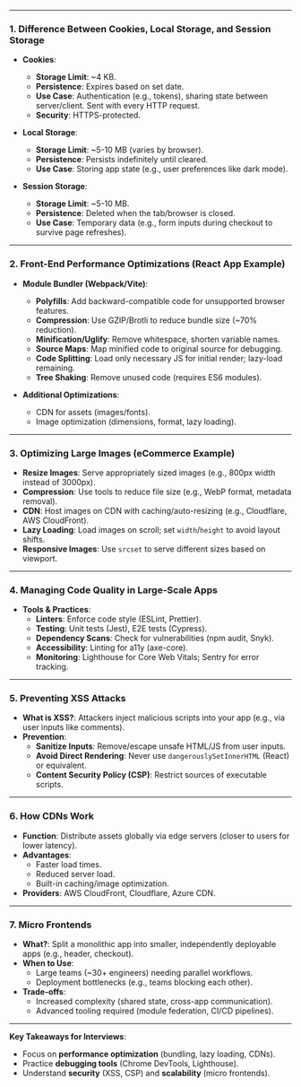 

---

### **1. Difference Between Cookies, Local Storage, and Session Storage**  
- **Cookies**:  
  - **Storage Limit**: ~4 KB.  
  - **Persistence**: Expires based on set date.  
  - **Use Case**: Authentication (e.g., tokens), sharing state between server/client. Sent with every HTTP request.  
  - **Security**: HTTPS-protected.  

- **Local Storage**:  
  - **Storage Limit**: ~5-10 MB (varies by browser).  
  - **Persistence**: Persists indefinitely until cleared.  
  - **Use Case**: Storing app state (e.g., user preferences like dark mode).  

- **Session Storage**:  
  - **Storage Limit**: ~5-10 MB.  
  - **Persistence**: Deleted when the tab/browser is closed.  
  - **Use Case**: Temporary data (e.g., form inputs during checkout to survive page refreshes).  

---

### **2. Front-End Performance Optimizations (React App Example)**  
- **Module Bundler (Webpack/Vite)**:  
  - **Polyfills**: Add backward-compatible code for unsupported browser features.  
  - **Compression**: Use GZIP/Brotli to reduce bundle size (~70% reduction).  
  - **Minification/Uglify**: Remove whitespace, shorten variable names.  
  - **Source Maps**: Map minified code to original source for debugging.  
  - **Code Splitting**: Load only necessary JS for initial render; lazy-load remaining.  
  - **Tree Shaking**: Remove unused code (requires ES6 modules).  

- **Additional Optimizations**:  
  - CDN for assets (images/fonts).  
  - Image optimization (dimensions, format, lazy loading).  

---

### **3. Optimizing Large Images (eCommerce Example)**  
- **Resize Images**: Serve appropriately sized images (e.g., 800px width instead of 3000px).  
- **Compression**: Use tools to reduce file size (e.g., WebP format, metadata removal).  
- **CDN**: Host images on CDN with caching/auto-resizing (e.g., Cloudflare, AWS CloudFront).  
- **Lazy Loading**: Load images on scroll; set `width`/`height` to avoid layout shifts.  
- **Responsive Images**: Use `srcset` to serve different sizes based on viewport.  

---

### **4. Managing Code Quality in Large-Scale Apps**  
- **Tools & Practices**:  
  - **Linters**: Enforce code style (ESLint, Prettier).  
  - **Testing**: Unit tests (Jest), E2E tests (Cypress).  
  - **Dependency Scans**: Check for vulnerabilities (npm audit, Snyk).  
  - **Accessibility**: Linting for a11y (axe-core).  
  - **Monitoring**: Lighthouse for Core Web Vitals; Sentry for error tracking.  

---

### **5. Preventing XSS Attacks**  
- **What is XSS?**: Attackers inject malicious scripts into your app (e.g., via user inputs like comments).  
- **Prevention**:  
  - **Sanitize Inputs**: Remove/escape unsafe HTML/JS from user inputs.  
  - **Avoid Direct Rendering**: Never use `dangerouslySetInnerHTML` (React) or equivalent.  
  - **Content Security Policy (CSP)**: Restrict sources of executable scripts.  

---

### **6. How CDNs Work**  
- **Function**: Distribute assets globally via edge servers (closer to users for lower latency).  
- **Advantages**:  
  - Faster load times.  
  - Reduced server load.  
  - Built-in caching/image optimization.  
- **Providers**: AWS CloudFront, Cloudflare, Azure CDN.  

---

### **7. Micro Frontends**  
- **What?**: Split a monolithic app into smaller, independently deployable apps (e.g., header, checkout).  
- **When to Use**:  
  - Large teams (~30+ engineers) needing parallel workflows.  
  - Deployment bottlenecks (e.g., teams blocking each other).  
- **Trade-offs**:  
  - Increased complexity (shared state, cross-app communication).  
  - Advanced tooling required (module federation, CI/CD pipelines).  

---

**Key Takeaways for Interviews**:  
- Focus on **performance optimization** (bundling, lazy loading, CDNs).  
- Practice **debugging tools** (Chrome DevTools, Lighthouse).  
- Understand **security** (XSS, CSP) and **scalability** (micro frontends).